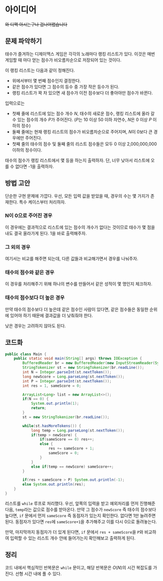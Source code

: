 # 아이디어
~~와 디맥 아시는구나 겁나어렵습니다~~

## 문제 파악하기
태수가 즐겨하는 디제이맥스 게임은 각각의 노래마다 랭킹 리스트가 있다. 이것은 매번 게임할 때 마다 얻는 점수가 비오름차순으로 저장되어 있는 것이다.

이 랭킹 리스트는 다음과 같이 정해진다.
- 위에서부터 몇 번째 점수인지 결정한다.
- 같은 점수가 있다면 그 점수의 등수 중 가장 작은 등수가 된다.
- 랭킹 리스트가 꽉 차 있으면 새 점수가 이전 점수보다 더 좋아야만 점수가 바뀐다.

입력으로는
- 첫째 줄에 리스트에 있는 점수 개수 $N$, 태수의 새로운 점수, 랭킹 리스트에 올라 갈 수 있는 점수의 개수 $P$가 주어진다. ($P$는 10 이상 50 이하 자연수, $N$은 0 이상 $P$ 이하의 정수)
- 둘째 줄에는 현재 랭킹 리스트의 점수가 비오름차순으로 주어지며, $N$이 0보다 큰 경우에만 주어진다.
- 첫째 줄의 태수의 점수 및 둘째 줄의 리스트 점수들은 모두 0 이상 2,000,000,000 이하의 정수이다.

태수의 점수가 랭킹 리스트에서 몇 등을 하는지 출력하자. 단, 너무 낮아서 리스트에 오를 수 없다면 -1을 출력하자.

## 방법 고안
단순한 구현 문제에 가깝다. 우선, 모든 입력 값을 받았을 때, 경우의 수는 몇 가지가 존재한다. 특수 케이스부터 처리하자.

### N이 0으로 주어진 경우
이 경우에는 결과적으로 리스트에 있는 점수의 개수가 없다는 것이므로 태수가 몇 점을 내도 결국 올라가게 된다. 1을 바로 출력해주자.

### 그 외의 경우
여기서는 비교를 해주면 되는데, 다른 값들과 비교해가면서 경우를 나눠주자.

### 태수의 점수와 같은 경우
이 경우를 처리해주기 위해 하나의 변수를 만들어서 같은 성적이 몇 명인지 체크하자.

### 태수의 점수보다 더 높은 경우
만약 태수의 점수보다 더 높은데 같은 점수인 사람이 있다면, 같은 점수들은 동일한 순위에 있어야 하기 때문에 결과값을 더 낮춰줘야 한다.

낮은 경우는 고려하지 않아도 된다.

## 코드화
```JAVA
public class Main {
    public static void main(String[] args) throws IOException {
        BufferedReader br = new BufferedReader(new InputStreamReader(System.in));
        StringTokenizer st = new StringTokenizer(br.readLine());
        int N = Integer.parseInt(st.nextToken());
        long newScore = Long.parseLong(st.nextToken());
        int P = Integer.parseInt(st.nextToken());
        int res = 1, sameScore = 0;

        ArrayList<Long> list = new ArrayList<>();
        if(N == 0) {
            System.out.println(1);
            return;
        }
        st = new StringTokenizer(br.readLine());

        while(st.hasMoreTokens()) {
            long temp = Long.parseLong(st.nextToken());
            if(temp > newScore) {
                if(sameScore == 0) res++;
                else {
                    res += sameScore + 1;
                    sameScore = 0;
                }
            }
            else if(temp == newScore) sameScore++;
        }

        if(res + sameScore > P) System.out.println(-1);
        else System.out.println(res);
    }
}
```

리스트를 `while` 루프로 처리했다. 우선, 앞쪽의 입력을 받고 예외처리를 먼저 진행해준 다음, `temp`라는 값으로 점수를 받아온다. 만약 그 점수가 `newScore` 즉 태수의 점수보다 높다면, `if` 문에서 먼저 `sameScore` 즉 동점자가 있는지 확인한다. 없다면 1만 늘려주면 된다. 동점자가 있다면 `res`에 `sameScore+1`을 추가해주고 이를 다시 0으로 돌려놓는다.

만약, 마지막까지 동점자가 더 있게 된다면, `if` 문에서 `res + sameScore`을 `P`와 비교하여 입력할 수 있는 리스트 개수 안에 들어가는지 확인해보고 출력하게 된다.


## 정리
코드 내에서 핵심적인 반복문은 `while` 문이고, 해당 반복문은 $O(N)$의 시간 복잡도를 가진다. 선형 시간 내에 풀 수 있다.
